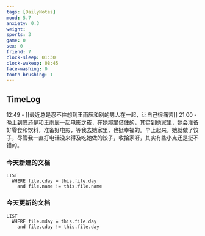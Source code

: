 ```yaml
---
tags: [DailyNotes]
mood: 5.7
anxiety: 0.3
weight: 
sports: 3
game: 0
sex: 0
friend: 7
clock-sleep: 01:30
clock-wakeup: 08:45
face-washing: 0
tooth-brushing: 1
---
```


## TimeLog

12:49 - [[最近总是忍不住想到王雨辰和别的男人在一起，让自己很痛苦]]
21:00 - 晚上到底还是和王雨辰一起电影之夜，在她那里借住的，其实到她家里，她会准备好零食和饮料，准备好电影，等我去她家里，也挺幸福的。早上起来，她就做了饺子，尽管我一直打电话没来得及吃她做的饺子，收拾家呀，其实有些小点还是挺不错的。

### 今天新建的文档
```dataview
LIST 
  WHERE file.cday = this.file.day
    and file.name != this.file.name
```

### 今天更新的文档
```dataview
LIST
  WHERE file.mday = this.file.day
    and file.cday != this.file.day
```
